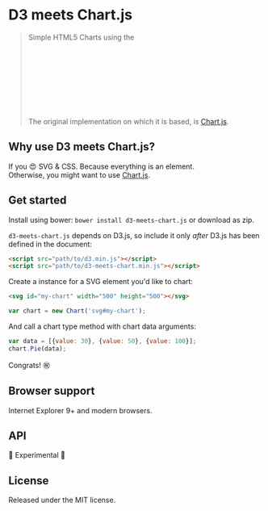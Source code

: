 # D3 meets Chart.js

> Simple HTML5 Charts using the <svg> tag with [D3.js](http://d3js.org/).  
> The original implementation on which it is based, is [Chart.js](http://www.chartjs.org/).

## Why use D3 meets Chart.js?

If you :heart_eyes: SVG & CSS. Because everything is an element.  
Otherwise, you might want to use [Chart.js](http://www.chartjs.org/).


## Get started

Install using bower: `bower install d3-meets-chart.js` or download as zip.

`d3-meets-chart.js` depends on D3.js, so include it only *after* D3.js has been defined in the document:

``` html
<script src="path/to/d3.min.js"></script>
<script src="path/to/d3-meets-chart.min.js"></script>
```

Create a instance for a SVG element you'd like to chart:

``` html
<svg id="my-chart" width="500" height="500"></svg>
```

``` javascript
var chart = new Chart('svg#my-chart');
```

And call a chart type method with chart data arguments:

``` javascript
var data = [{value: 30}, {value: 50}, {value: 100}];
chart.Pie(data);
```

Congrats! :congratulations:


## Browser support

Internet Explorer 9+ and modern browsers.


## API

:rotating_light: Experimental :rotating_light:


## License

Released under the MIT license.  
